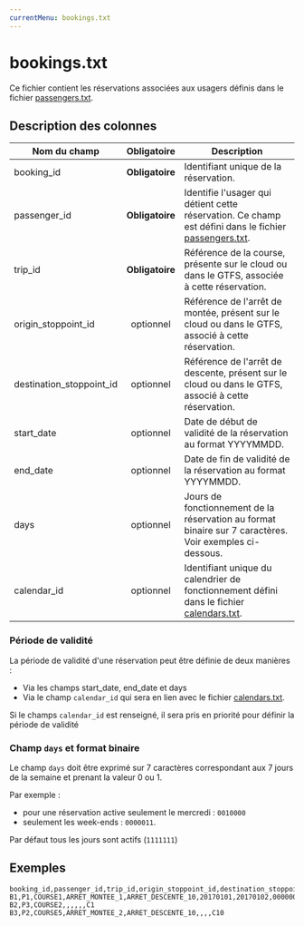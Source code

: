 ```yaml
---
currentMenu: bookings.txt
---
```


# bookings.txt

Ce fichier contient les réservations associées aux usagers définis dans le fichier [passengers.txt](passengers.txt.html).

## Description des colonnes

| Nom du champ              |  Obligatoire    |  Description |
|---------------------------|:---------------:|--------------|
| booking_id                | **Obligatoire** | Identifiant unique de la réservation.|
| passenger_id              | **Obligatoire** | Identifie l'usager qui détient cette réservation. Ce champ est défini dans le fichier [passengers.txt](passengers.txt.html). |
| trip_id                   | **Obligatoire** | Référence de la course, présente sur le cloud ou dans le GTFS, associée à cette réservation. |
| origin_stoppoint_id       | optionnel       | Référence de l'arrêt de montée, présent sur le cloud ou dans le GTFS, associé à cette réservation. |
| destination_stoppoint_id  | optionnel       | Référence de l'arrêt de descente, présent sur le cloud ou dans le GTFS, associé à cette réservation. |
| start_date                | optionnel       | Date de début de validité de la réservation au format YYYYMMDD. |
| end_date                  | optionnel       | Date de fin de validité de la réservation au format YYYYMMDD. |
| days                      | optionnel       | Jours de fonctionnement de la réservation au format binaire sur 7 caractères. Voir exemples ci-dessous. |
| calendar_id               | optionnel       | Identifiant unique du calendrier de fonctionnement défini dans le fichier [calendars.txt](calendars.txt). |

### Période de validité

La période de validité d'une réservation peut être définie de deux manières :

* Via les champs start_date, end_date et days
* Via le champ `calendar_id` qui sera en lien avec le fichier [calendars.txt](calendars.txt).

Si le champs `calendar_id` est renseigné, il sera pris en priorité pour définir la période de validité

### Champ `days` et format binaire

Le champ `days` doit être exprimé sur 7 caractères correspondant aux 7 jours de la semaine et prenant la valeur 0 ou 1.

Par exemple :
* pour une réservation active seulement le mercredi : `0010000`
* seulement les week-ends : `0000011`.

Par défaut tous les jours sont actifs (`1111111`)

## Exemples

```
booking_id,passenger_id,trip_id,origin_stoppoint_id,destination_stoppoint_id,start_date,end_date,days,calendar_id
B1,P1,COURSE1,ARRET_MONTEE_1,ARRET_DESCENTE_10,20170101,20170102,0000001
B2,P3,COURSE2,,,,,,C1
B3,P2,COURSE5,ARRET_MONTEE_2,ARRET_DESCENTE_10,,,,C10
```
